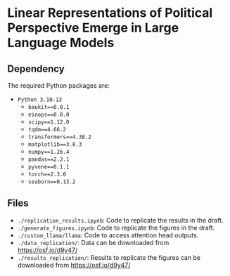 # Linear Representations of Political Perspective Emerge in Large Language Models

## Dependency

The required Python packages are:
- `Python 3.10.13`
  - `baukit==0.0.1`
  - `einops==0.8.0`
  - `scipy==1.12.0`
  - `tqdm==4.66.2`
  - `transformers==4.38.2`
  - `matplotlib==3.8.3`
  - `numpy==1.26.4`
  - `pandas==2.2.1`
  - `pyvene==0.1.1`
  - `torch==2.3.0`
  - `seaborn==0.13.2`

## Files

- `./replication_results.ipynb`: Code to replicate the results in the draft.
- `./generate_figures.ipynb`: Code to replicate the figures in the draft.
- `./custom_llama/llama`: Code to access attention head outputs.
- `./data_replication/`: Data can be downloaded from https://osf.io/d9y47/
- `./results_replication/`: Results to replicate the figures can be downloaded from https://osf.io/d9y47/
